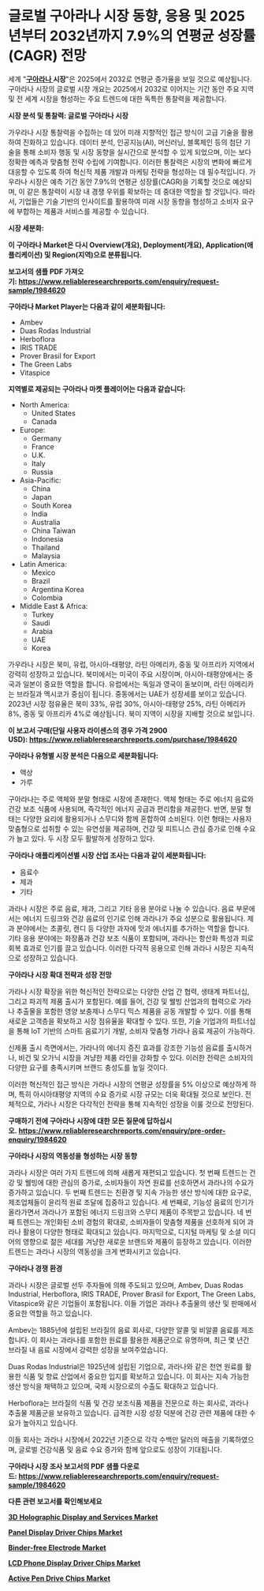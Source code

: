 <p><h1>글로벌 구아라나 시장 동향, 응용 및 2025년부터 2032년까지 7.9%의 연평균 성장률(CAGR) 전망</h1></p><p>세계 "<strong><a href="https://www.reliableresearchreports.com/guarana-r1984620?utm_campaign=105&utm_medium=8&utm_source=Github&utm_content=ia&utm_term=07042025&utm_id=guarana">구아라나&nbsp;</a></strong><strong>시장</strong>"은 2025에서 2032로 연평균 증가율을 보일 것으로 예상됩니다. 구아라나 시장의 글로벌 시장 개요는 2025에서 2032로 이어지는 기간 동안 주요 지역 및 전 세계 시장을 형성하는 주요 트렌드에 대한 독특한 통찰력을 제공합니다.</p>
<p><strong>시장 분석 및 통찰력: 글로벌 구아라나 시장</strong></p>
<p><p>가우라나 시장 통찰력을 수집하는 데 있어 미래 지향적인 접근 방식이 고급 기술을 활용하여 진화하고 있습니다. 데이터 분석, 인공지능(AI), 머신러닝, 블록체인 등의 첨단 기술을 통해 소비자 행동 및 시장 동향을 실시간으로 분석할 수 있게 되었으며, 이는 보다 정확한 예측과 맞춤형 전략 수립에 기여합니다. 이러한 통찰력은 시장의 변화에 빠르게 대응할 수 있도록 하여 혁신적 제품 개발과 마케팅 전략을 형성하는 데 필수적입니다. 가우라나 시장은 예측 기간 동안 7.9%의 연평균 성장률(CAGR)을 기록할 것으로 예상되며, 이 같은 통찰력이 시장 내 경쟁 우위를 확보하는 데 중대한 역할을 할 것입니다. 따라서, 기업들은 기술 기반의 인사이트를 활용하여 미래 시장 동향을 형성하고 소비자 요구에 부합하는 제품과 서비스를 제공할 수 있습니다.</p><a href="%7CAUTHORITHY_DOMAIN_URL%7C?utm_campaign=105&utm_medium=8&utm_source=Github&utm_content=ia&utm_term=07042025&utm_id=guarana"></a></p>
<p><strong>시장 세분화:</strong></p>
<p><strong>이 구아라나 Market은 다시 Overview(개요), Deployment(개요), Application(애플리케이션) 및 Region(지역)으로 분류됩니다.</strong></p>
<p><strong>보고서의 샘플 PDF 가져오기:&nbsp;<a href="https://www.reliableresearchreports.com/enquiry/request-sample/1984620?utm_campaign=105&utm_medium=8&utm_source=Github&utm_content=ia&utm_term=07042025&utm_id=guarana">https://www.reliableresearchreports.com/enquiry/request-sample/1984620</a></strong><strong></strong></p>
<p><strong>구아라나 Market Player는 다음과 같이 세분화됩니다:</strong></p>
<p><ul><li>Ambev</li><li>Duas Rodas Industrial</li><li>Herboflora</li><li>IRIS TRADE</li><li>Prover Brasil for Export</li><li>The Green Labs</li><li>Vitaspice</li></ul></p>
<p><strong>지역별로 제공되는 구아라나 마켓 플레이어는 다음과 같습니다:</strong></p>
<p><ul>
    <li>
        North America:
        <ul>
            <li>United States</li>
            <li>Canada</li>
        </ul>
    </li>
    <li>
        Europe:
        <ul>
            <li>Germany</li>
            <li>France</li>
            <li>U.K.</li>
            <li>Italy</li>
            <li>Russia</li>
        </ul>
    </li>
    <li>
        Asia-Pacific:
        <ul>
            <li>China</li>
            <li>Japan</li>
            <li>South Korea</li>
            <li>India</li>
            <li>Australia</li>
            <li>China Taiwan</li>
            <li>Indonesia</li>
            <li>Thailand</li>
            <li>Malaysia</li>
        </ul>
    </li>
    <li>
        Latin America:
        <ul>
            <li>Mexico</li>
            <li>Brazil</li>
            <li>Argentina Korea</li>
            <li>Colombia</li>
        </ul>
    </li>
    <li>
        Middle East & Africa:
        <ul>
            <li>Turkey</li>
            <li>Saudi</li>
            <li>Arabia</li>
            <li>UAE</li>
            <li>Korea</li>
        </ul>
    </li>
    </ul></p>
<p><p>가우라나 시장은 북미, 유럽, 아시아-태평양, 라틴 아메리카, 중동 및 아프리카 지역에서 강력히 성장하고 있습니다. 북미에서는 미국이 주요 시장이며, 아시아-태평양에서는 중국과 일본이 중요한 역할을 합니다. 유럽에서는 독일과 영국이 돋보이며, 라틴 아메리카는 브라질과 멕시코가 중심이 됩니다. 중동에서는 UAE가 성장세를 보이고 있습니다. 2023년 시장 점유율은 북미 33%, 유럽 30%, 아시아-태평양 25%, 라틴 아메리카 8%, 중동 및 아프리카 4%로 예상됩니다. 북미 지역이 시장을 지배할 것으로 보입니다.</p></p>
<p><strong>이 보고서 구매(단일 사용자 라이센스의 경우 가격 2900 USD):&nbsp;<a href="https://www.reliableresearchreports.com/purchase/1984620?utm_campaign=105&utm_medium=8&utm_source=Github&utm_content=ia&utm_term=07042025&utm_id=guarana">https://www.reliableresearchreports.com/purchase/1984620</a></strong></p>
<p><strong>구아라나 유형별 시장 분석은 다음으로 세분화됩니다:</strong></p>
<p><ul><li>액상</li><li>가루</li></ul></p>
<p><p>구아라나는 주로 액체와 분말 형태로 시장에 존재한다. 액체 형태는 주로 에너지 음료와 건강 보조 식품에 사용되며, 즉각적인 에너지 공급과 편리함을 제공한다. 반면, 분말 형태는 다양한 요리에 활용되거나 스무디와 함께 혼합하여 소비된다. 이런 형태는 사용자 맞춤형으로 섭취할 수 있는 유연성을 제공하며, 건강 및 피트니스 관심 증가로 인해 수요가 늘고 있다. 두 시장 모두 활발하게 성장하고 있다.</p></p>
<p><strong>구아라나 애플리케이션별 시장 산업 조사는 다음과 같이 세분화됩니다:</strong></p>
<p><ul><li>음료수</li><li>제과</li><li>기타</li></ul></p>
<p><p>과라나 시장은 주로 음료, 제과, 그리고 기타 응용 분야로 나눌 수 있습니다. 음료 부문에서는 에너지 드링크와 건강 음료의 인기로 인해 과라나가 주요 성분으로 활용됩니다. 제과 분야에서는 초콜릿, 캔디 등 다양한 과자에 맛과 에너지를 추가하는 역할을 합니다. 기타 응용 분야에는 화장품과 건강 보조 식품이 포함되며, 과라나는 항산화 특성과 피로 회복 효과로 인기를 끌고 있습니다. 이러한 다각적 응용으로 인해 과라나 시장은 지속적으로 성장하고 있습니다.</p></p>
<p><strong>구아라나 시장 확대 전략과 성장 전망</strong></p>
<p><p>가라나 시장 확장을 위한 혁신적인 전략으로는 다양한 산업 간 협력, 생태계 파트너십, 그리고 파괴적 제품 출시가 포함된다. 예를 들어, 건강 및 웰빙 산업과의 협력으로 가라나 추출물을 포함한 영양 보충제나 스무디 믹스 제품을 공동 개발할 수 있다. 이를 통해 새로운 고객층을 확보하고 시장 점유율을 확대할 수 있다. 또한, 기술 기업과의 파트너십을 통해 IoT 기반의 스마트 음료기기 개발, 소비자 맞춤형 가라나 음료 제공이 가능하다.</p><p>신제품 출시 측면에서는, 가라나의 에너지 증진 효과를 강조한 기능성 음료를 출시하거나, 비건 및 오가닉 시장을 겨냥한 제품 라인을 강화할 수 있다. 이러한 전략은 소비자의 다양한 요구를 충족시키며 브랜드 충성도를 높일 것이다.</p><p>이러한 혁신적인 접근 방식은 가라나 시장의 연평균 성장률을 5% 이상으로 예상하게 하며, 특히 아시아태평양 지역의 수요 증가로 시장 규모는 더욱 확대될 것으로 보인다. 전체적으로, 가라나 시장은 다각적인 전략을 통해 지속적인 성장을 이룰 것으로 전망된다.</p></p>
<p><strong>구매하기 전에 구아라나 시장에 대한 모든 질문에 답하십시오.&nbsp;<a href="https://www.reliableresearchreports.com/enquiry/pre-order-enquiry/1984620?utm_campaign=105&utm_medium=8&utm_source=Github&utm_content=ia&utm_term=07042025&utm_id=guarana">https://www.reliableresearchreports.com/enquiry/pre-order-enquiry/1984620</a></strong><strong></strong></p>
<p><strong>구아라나 시장의 역동성을 형성하는 시장 동향</strong></p>
<p><p>과라나 시장은 여러 가지 트렌드에 의해 새롭게 재편되고 있습니다. 첫 번째 트렌드는 건강 및 웰빙에 대한 관심의 증가로, 소비자들이 자연 원료를 선호하면서 과라나의 수요가 증가하고 있습니다. 두 번째 트렌드는 친환경 및 지속 가능한 생산 방식에 대한 요구로, 제조업체들이 윤리적 원료 조달에 집중하고 있습니다. 세 번째로, 기능성 음료의 인기가 올라가면서 과라나가 포함된 에너지 드링크와 스무디 제품이 주목받고 있습니다. 네 번째 트렌드는 개인화된 소비 경험의 확대로, 소비자들이 맞춤형 제품을 선호하게 되어 과라나 활용이 다양한 형태로 확대되고 있습니다. 마지막으로, 디지털 마케팅 및 소셜 미디어의 영향으로 젊은 세대를 겨냥한 새로운 브랜드와 제품이 등장하고 있습니다. 이러한 트렌드는 과라나 시장의 역동성을 크게 변화시키고 있습니다.</p></p>
<p><strong>구아라나 경쟁 환경</strong></p>
<p><p>과라나 시장은 글로벌 선두 주자들에 의해 주도되고 있으며, Ambev, Duas Rodas Industrial, Herboflora, IRIS TRADE, Prover Brasil for Export, The Green Labs, Vitaspice와 같은 기업들이 포함됩니다. 이들 기업은 과라나 추출물의 생산 및 판매에서 중요한 역할을 하고 있습니다.</p><p>Ambev는 1885년에 설립된 브라질의 음료 회사로, 다양한 알콜 및 비알콜 음료를 제조합니다. 이 회사는 과라나를 포함한 원료를 활용한 제품군으로 유명하며, 최근 몇 년간 브라질 내 음료 시장에서 강력한 성장을 보여주었습니다.</p><p>Duas Rodas Industrial은 1925년에 설립된 기업으로, 과라나와 같은 천연 원료를 활용한 식품 및 향료 산업에서 중요한 입지를 확보하고 있습니다. 이 회사는 지속 가능한 생산 방식을 채택하고 있으며, 국제 시장으로의 수출도 확대하고 있습니다.</p><p>Herboflora는 브라질의 식품 및 건강 보조식품 제품을 전문으로 하는 회사로, 과라나 추출물 제품군을 보유하고 있습니다. 급격한 시장 성장 덕분에 건강 관련 제품에 대한 수요가 높아지고 있습니다.</p><p>이들 회사는 과라나 시장에서 2022년 기준으로 각각 수백만 달러의 매출을 기록하였으며, 글로벌 건강식품 및 음료 수요 증가와 함께 앞으로도 성장이 기대됩니다.</p></p>
<p><strong>구아라나 시장 조사 보고서의 PDF 샘플 다운로드:&nbsp;<a href="https://www.reliableresearchreports.com/enquiry/request-sample/1984620?utm_campaign=105&utm_medium=8&utm_source=Github&utm_content=ia&utm_term=07042025&utm_id=guarana">https://www.reliableresearchreports.com/enquiry/request-sample/1984620</a></strong></p>
<p><strong></strong></p>
<p><strong></strong></p>
<p><strong></strong></p>
<p><strong></strong></p>
<p><strong>다른 관련 보고서를 확인해보세요</strong></p>
<p><strong><p><a href="https://github.com/latzerelfigo48/Market-Research-Report-List-1/blob/main/3d-holographic-display-and-services-market.md?utm_campaign=105&utm_medium=8&utm_source=Github&utm_content=ia&utm_term=07042025&utm_id=guarana">3D Holographic Display and Services Market</a></p><p><a href="https://github.com/ghaligopezf5/Market-Research-Report-List-1/blob/main/panel-display-driver-chips-market.md?utm_campaign=105&utm_medium=8&utm_source=Github&utm_content=ia&utm_term=07042025&utm_id=guarana">Panel Display Driver Chips Market</a></p><p><a href="https://github.com/panciujoslin3/Market-Research-Report-List-1/blob/main/binder-free-electrode-market.md?utm_campaign=105&utm_medium=8&utm_source=Github&utm_content=ia&utm_term=07042025&utm_id=guarana">Binder-free Electrode Market</a></p><p><a href="https://github.com/decockogbaro25/Market-Research-Report-List-1/blob/main/lcd-phone-display-driver-chips-market.md?utm_campaign=105&utm_medium=8&utm_source=Github&utm_content=ia&utm_term=07042025&utm_id=guarana">LCD Phone Display Driver Chips Market</a></p><p><a href="https://github.com/drielvinki/Market-Research-Report-List-1/blob/main/active-pen-drive-chips-market.md?utm_campaign=105&utm_medium=8&utm_source=Github&utm_content=ia&utm_term=07042025&utm_id=guarana">Active Pen Drive Chips Market</a></p></strong></p>
